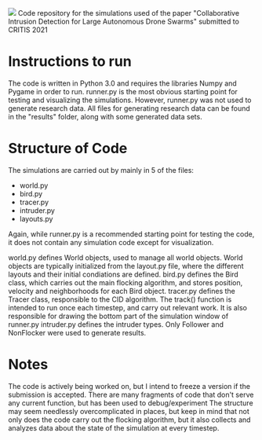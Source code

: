 ![](img_output.gif)
Code repository for the simulations used of the paper
"Collaborative Intrusion Detection for Large Autonomous Drone Swarms"
submitted to CRITIS 2021

# Instructions to run
The code is written in Python 3.0 and requires the libraries Numpy and Pygame in order to run. 
runner.py is the most obvious starting point for testing and visualizing the simulations. 
However, runner.py was not used to generate research data. All files for generating research data can be found in the "results" folder, along with some generated data sets.

# Structure of Code
The simulations are carried out by mainly in 5 of the files:
* world.py
* bird.py
* tracer.py
* intruder.py
* layouts.py

Again, while runner.py is a recommended starting point for testing the code, it does not contain any simulation code except for visualization.

world.py defines World objects, used to manage all world objects. World objects are typically initialized from the layout.py file, where the different layouts and their initial condiations are defined.
bird.py defines the Bird class, which carries out the main flocking algorithm, and stores position, velocity and neighborhoods for each Bird object.
tracer.py defines the Tracer class, responsible to the CID algorithm. The track() function is intended to run once each timestep, and carry out relevant work. It is also responsible for drawing the bottom part of the simulation window of runner.py
intruder.py defines the intruder types. Only Follower and NonFlocker were used to generate results.

# Notes
The code is actively being worked on, but I intend to freeze a version if the submission is accepted. 
There are many fragments of code that don't serve any current function, but has been used to debug/experiment
The structure may seem needlessly overcomplicated in places, but keep in mind that not only does the code carry out the flocking algorithm, but it also collects and analyzes data about the state of the simulation at every timestep.



